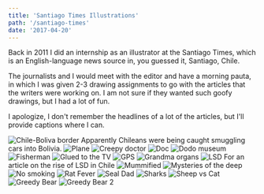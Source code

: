 ```yaml
---
title: 'Santiago Times Illustrations'
path: '/santiago-times'
date: '2017-04-20'
---
```


Back in 2011 I did an internship as an illustrator at the Santiago Times, which is an English-language news source in, you guessed it, Santiago, Chile.

The journalists and I would meet with the editor and have a morning pauta, in which I was given 2-3 drawing assignments to go with the articles that the writers were working on. I am not sure if they wanted such goofy drawings, but I had a lot of fun.

I apologize, I don't remember the headlines of a lot of the articles, but I'll provide captions where I can.

<img src="./images/drawing-chile-bolivia-border.jpg	" alt="Chile-Boliva border" />
Apparently Chileans were being caught smuggling cars into Bolivia.

<img src="./images/drawing-plane.jpg" alt="Plane" />

<img src="./images/drawing-creepy-doctor.jpg" alt="Creepy doctor" />

<img src="./images/drawing-doc-santiago-times.jpg" alt="Doc" />

<img src="./images/drawing-dodo-museum.jpg" alt="Dodo museum" />

<img src="./images/drawing-fisherman.jpg" alt="Fisherman" />

<img src="./images/drawing-glued-tv.jpg" alt="Glued to the TV" />

<img src="./images/drawing-gps.jpg" alt="GPS" />

<img src="./images/drawing-grandma-organs.jpg" alt="Grandma organs" />

<img src="./images/illustration-lsd.jpg" alt="LSD" />
For an article on the rise of LSD in Chile

<img src="./images/drawing-mummified.jpg" alt="Mummified" />

<img src="./images/drawing-mysteries-deep.jpg" alt="Mysteries of the deep" />

<img src="./images/drawing-no-smoking.jpg" alt="No smoking" />

<img src="./images/drawing-rat-fever.jpg" alt="Rat Fever" />

<img src="./images/drawing-seal-dad.jpg" alt="Seal Dad" />

<img src="./images/drawing-sharks.jpg" alt="Sharks" />

<img src="./images/drawing-sheep-vs-cat.jpg" alt="Sheep vs Cat" />

<img src="./images/illustration-greedy-bear.jpg" alt="Greedy Bear" />
<img src="./images/illustration-greedy-bear-2.jpg" alt="Greedy Bear 2" />
